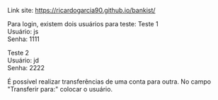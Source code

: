Link site:
https://ricardogarcia90.github.io/bankist/

Para login, existem dois usuários para teste:
Teste 1<br/>
Usuário: js <br/>
Senha: 1111<br/>

Teste 2<br/>
Usuário: jd <br/>
Senha: 2222<br/>

É possível realizar transferências de uma conta para outra.
No campo "Transferir para:" colocar o usuário.
